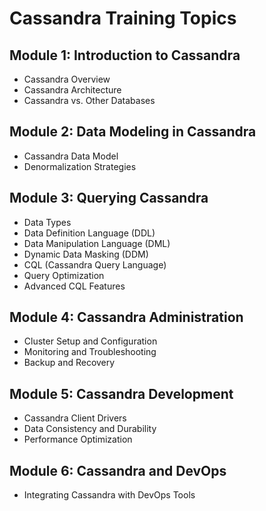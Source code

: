 # Cassandra Training Topics

## Module 1: Introduction to Cassandra

* Cassandra Overview
* Cassandra Architecture
* Cassandra vs. Other Databases
  
## Module 2: Data Modeling in Cassandra

* Cassandra Data Model
* Denormalization Strategies

## Module 3: Querying Cassandra

* Data Types
* Data Definition Language (DDL)
* Data Manipulation Language (DML)
* Dynamic Data Masking (DDM)
* CQL (Cassandra Query Language)
* Query Optimization
* Advanced CQL Features

## Module 4: Cassandra Administration

* Cluster Setup and Configuration
* Monitoring and Troubleshooting
* Backup and Recovery

## Module 5: Cassandra Development

* Cassandra Client Drivers
* Data Consistency and Durability
* Performance Optimization

## Module 6: Cassandra and DevOps

* Integrating Cassandra with DevOps Tools
